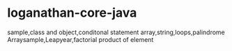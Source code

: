 # loganathan-core-java
sample,class and object,conditonal statement
array,string,loops,palindrome
Arraysample,Leapyear,factorial
product of element
